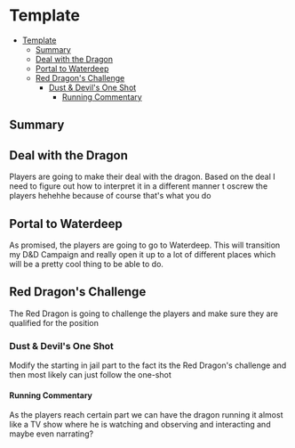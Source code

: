# Template

- [Template](#template)
  - [Summary](#summary)
  - [Deal with the Dragon](#deal-with-the-dragon)
  - [Portal to Waterdeep](#portal-to-waterdeep)
  - [Red Dragon's Challenge](#red-dragons-challenge)
    - [Dust \& Devil's One Shot](#dust--devils-one-shot)
      - [Running Commentary](#running-commentary)


## Summary




## Deal with the Dragon

Players are going to make their deal with the dragon. Based on the deal I need to figure out how to interpret it in a different manner t oscrew the players hehehhe because of course that's what you do


## Portal to Waterdeep

As promised, the players are going to go to Waterdeep. This will transition my D&D Campaign and really open it up to a lot of different places which will be a pretty cool thing to be able to do.


## Red Dragon's Challenge

The Red Dragon is going to challenge the players and make sure they are qualified for the position


### Dust & Devil's One Shot

Modify the starting in jail part to the fact its the Red Dragon's challenge and then most likely can just follow the one-shot


#### Running Commentary

As the players reach certain part we can have the dragon running it almost like a TV show where he is watching and observing and interacting and maybe even narrating? 











